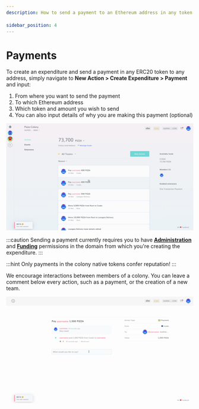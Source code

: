 ```yaml
---
description: How to send a payment to an Ethereum address in any token.

sidebar_position: 4
---
```


# Payments

To create an expenditure and send a payment in any ERC20 token to any address, simply navigate to **New Action > Create Expenditure > Payment** and input:

1. From where you want to send the payment
2. To which Ethereum address
3. Which token and amount you wish to send
4. You can also input details of why you are making this payment (optional)

![](../assets/CreatePayment.gif)

:::caution
Sending a payment currently requires you to have [**Administration**](../advanced-features/permissions.md#administration) and [**Funding**](../advanced-features/permissions.md#funding) permissions in the domain from which you're creating the expenditure.
:::

:::hint
Only payments in the colony native tokens confer reputation!
:::

We encourage interactions between members of a colony. You can leave a comment below every action, such as a payment, or the creation of a new team.

![](../assets/CommentPay.gif)
